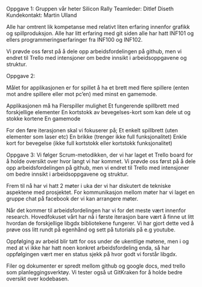 
Oppgave 1:
Gruppen vår heter Silicon Rally
Teamleder: Ditlef Diseth 
Kundekontakt: Martin Ulland

Alle har omtrent lik kompetanse med relativt liten erfaring innenfor grafikk og spillproduksjon. Alle har litt erfaring med git siden alle har hatt INF101 og ellers programmeringserfaringer fra INF100 og INF102. 

Vi prøvde oss først på å dele opp arbeidsfordelingen på github, men vi endret til Trello med intensjoner om bedre innsikt i arbeidsoppgavene og struktur. 

Oppgave 2: 

Målet for applikasjonen er for spillet å ha et brett med flere spillere (enten mot andre spillere eller mot pc’en) med minst en gamemode.

Applikasjonen må ha
Flerspiller mulighet
Et fungerende spillbrett med forskjellige elementer
En kortstokk av bevegelses-kort som kan dele ut og stokke kortene
En gamemode

For den føre iterasjonen skal vi fokuserer på;
Et enkelt spillbrett (uten elementer som laser etc)
En brikke (trenger ikke full funksjonalitet) 
Enkle kort for bevegelse (ikke full kortstokk eller kortstokk funksjonalitet)

Oppgave 3:
Vi følger Scrum-metodikken, der vi har laget et Trello board for å holde oversikt over hvor langt vi har kommet. Vi prøvde oss først på å dele opp arbeidsfordelingen på github, men vi endret til Trello med intensjoner om bedre innsikt i arbeidsoppgavene og struktur. 

Frem til nå har vi hatt 2 møter i uka der vi har diskutert de tekniske aspektene med prosjektet. For kommunikasjon mellom møter har vi laget en gruppe chat på facebook der vi kan arrangere møter.

Når det kommer til arbeidsfordelingen har vi for det meste vært innenfor research. Hovedfokuset vårt har nå i første iterasjon bare vært å finne ut litt hvordan de forskjellige libgdx bibliotekene fungerer. Vi har gjort dette ved å prøve oss litt rundt på egenhånd og sett på tutorials på e.g youtube. 

Oppfølging av arbeid blir tatt for oss under de ukentlige møtene, men i og med at vi ikke har hatt noen konkret arbeidsfordeling enda, så har oppfølgingen vært mer en status sjekk på hvor godt vi forstår libgdx.

Filer og dokumenter er spredt mellom github og google docs, med trello som planleggingsverktøy. Vi tester også ut GitKraken for å holde bedre oversikt over kodebasen.
